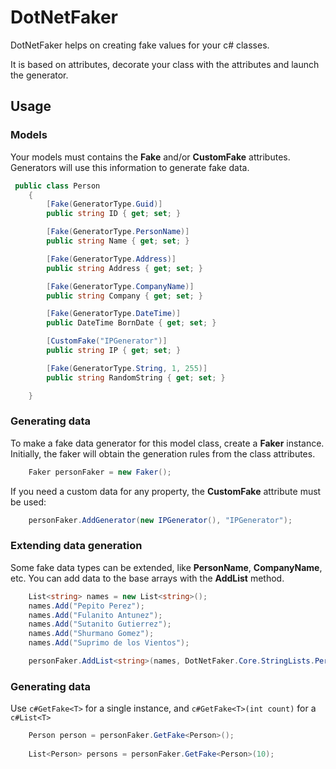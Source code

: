 # DotNetFaker
DotNetFaker helps on creating fake values for your c# classes.

It is based on attributes, decorate your class with the attributes and launch the generator.

## Usage

### Models

Your models must contains the **Fake** and/or **CustomFake** attributes. Generators will use this information to generate fake data.

```c#
 public class Person
    {
        [Fake(GeneratorType.Guid)]
        public string ID { get; set; }

        [Fake(GeneratorType.PersonName)]
        public string Name { get; set; }

        [Fake(GeneratorType.Address)]
        public string Address { get; set; }

        [Fake(GeneratorType.CompanyName)]
        public string Company { get; set; }

        [Fake(GeneratorType.DateTime)]
        public DateTime BornDate { get; set; }

        [CustomFake("IPGenerator")]
        public string IP { get; set; }

        [Fake(GeneratorType.String, 1, 255)]
        public string RandomString { get; set; }

    }
```

### Generating data

To make a fake data generator for this model class, create a **Faker** instance. Initially, the faker will obtain the generation rules from the class attributes.

```c#
	Faker personFaker = new Faker();
```

If you need a custom data for any property, the **CustomFake** attribute must be used:

```c#
	personFaker.AddGenerator(new IPGenerator(), "IPGenerator");
```

### Extending data generation

Some fake data types can be extended, like **PersonName**, **CompanyName**, etc. You can add data to the base arrays with the **AddList** method.

```c#
	List<string> names = new List<string>();
	names.Add("Pepito Perez");
	names.Add("Fulanito Antunez");
	names.Add("Sutanito Gutierrez");
	names.Add("Shurmano Gomez");
	names.Add("Suprimo de los Vientos");

	personFaker.AddList<string>(names, DotNetFaker.Core.StringLists.PersonName);
```

### Generating data

Use ```c#GetFake<T>``` for a single instance, and ```c#GetFake<T>(int count)``` for a ```c#List<T>```

```c#
	Person person = personFaker.GetFake<Person>();
	
	List<Person> persons = personFaker.GetFake<Person>(10);
```

